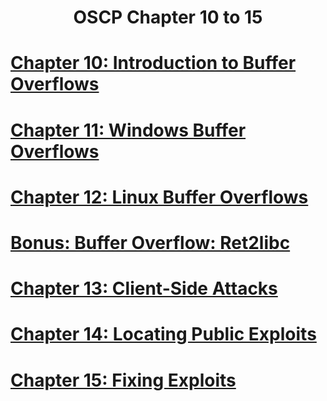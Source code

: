 <div align='center'>

# **OSCP Chapter 10 to 15**
 
</div>

# [**Chapter 10: Introduction to Buffer Overflows**](./Chapter10_Introduction_to_Buffer_Overflows.md)

# [**Chapter 11: Windows Buffer Overflows**](./Chapter11_Windows_Buffer_Overflows.md)

# [**Chapter 12: Linux Buffer Overflows**](./Chapter12_Linux_Buffer_Overflows.md)

# [**Bonus: Buffer Overflow: Ret2libc**](./Bonus_Buffer_Overflow_ret2libc.md)

# [**Chapter 13: Client-Side Attacks**](./Chapter13_Client-Side_Attacks.md)

# [**Chapter 14: Locating Public Exploits**](./Chapter14_Locating_Public_Exploits.md)

# [**Chapter 15: Fixing Exploits**](./Chapter15_Fixing_Exploits.md)
 
